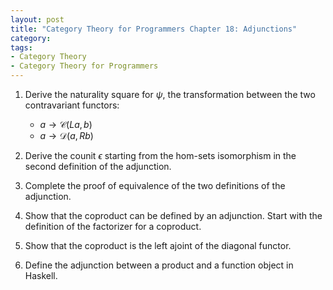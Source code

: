 ```yaml
---
layout: post
title: "Category Theory for Programmers Chapter 18: Adjunctions"
category:
tags:
- Category Theory
- Category Theory for Programmers
---
```


1. Derive the naturality square for $\psi$, the transformation between the two
   contravariant functors:
   - $a \to \mathscr{C}(La, b)$
   - $a \to \mathscr{D}(a, Rb)$
   
2. Derive the counit $\epsilon$ starting from the hom-sets isomorphism in the 
   second definition of the adjunction.
   
3. Complete the proof of equivalence of the two definitions of the adjunction.

4. Show that the coproduct can be defined by an adjunction. Start with the 
   definition of the factorizer for a coproduct.
   
5. Show that the coproduct is the left ajoint of the diagonal functor.

6. Define the adjunction between a product and a function object in Haskell.

